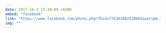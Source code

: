 ```yaml
---
date: 2017-16-3 15:20:09 +0200
embed: "facebook"
link: "https://www.facebook.com/photo.php?fbid=776363082528605&set=pb.100004647608223.-2207520000.1491385418.&type=3&theater"
img: ""
---
```

